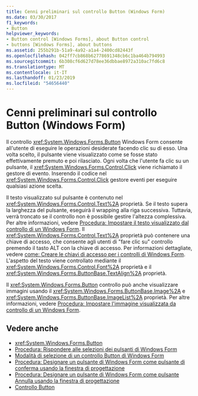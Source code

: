 ```yaml
---
title: Cenni preliminari sul controllo Button (Windows Form)
ms.date: 03/30/2017
f1_keywords:
- Button
helpviewer_keywords:
- Button control [Windows Forms], about Button control
- buttons [Windows Forms], about buttons
ms.assetid: 255b291b-51a9-4a92-a1a4-2400cd82443f
ms.openlocfilehash: 042ff7cb868b62778691348cb6c1ba464b794993
ms.sourcegitcommit: 6b308cf6d627d78ee36dbbae8972a310ac7fd6c8
ms.translationtype: MT
ms.contentlocale: it-IT
ms.lasthandoff: 01/23/2019
ms.locfileid: "54656440"
---
```

# <a name="button-control-overview-windows-forms"></a>Cenni preliminari sul controllo Button (Windows Form)
Il controllo <xref:System.Windows.Forms.Button> Windows Form consente all'utente di eseguire le operazioni desiderate facendo clic su di esso. Una volta scelto, il pulsante viene visualizzato come se fosse stato effettivamente premuto e poi rilasciato. Ogni volta che l'utente fa clic su un pulsante, il <xref:System.Windows.Forms.Control.Click> viene richiamato il gestore di evento. Inserendo il codice nel <xref:System.Windows.Forms.Control.Click> gestore eventi per eseguire qualsiasi azione scelta.  
  
 Il testo visualizzato sul pulsante è contenuto nel <xref:System.Windows.Forms.Control.Text%2A> proprietà. Se il testo supera la larghezza del pulsante, eseguirà il wrapping alla riga successiva. Tuttavia, verrà troncato se il controllo non è possibile gestire l'altezza complessiva. Per altre informazioni, vedere [Procedura: Impostare il testo visualizzato dal controllo di un Windows Form](../../../../docs/framework/winforms/controls/how-to-set-the-text-displayed-by-a-windows-forms-control.md). Il <xref:System.Windows.Forms.Control.Text%2A> proprietà può contenere una chiave di accesso, che consente agli utenti di "fare clic su" controllo premendo il tasto ALT con la chiave di accesso. Per informazioni dettagliate, vedere [come: Creare le chiavi di accesso per i controlli di Windows Form](../../../../docs/framework/winforms/controls/how-to-create-access-keys-for-windows-forms-controls.md). L'aspetto del testo viene controllato mediante il <xref:System.Windows.Forms.Control.Font%2A> proprietà e il <xref:System.Windows.Forms.ButtonBase.TextAlign%2A> proprietà.  
  
 Il <xref:System.Windows.Forms.Button> controllo può anche visualizzare immagini usando il <xref:System.Windows.Forms.ButtonBase.Image%2A> e <xref:System.Windows.Forms.ButtonBase.ImageList%2A> proprietà. Per altre informazioni, vedere [Procedura: Impostare l'immagine visualizzata da controllo di un Windows Form](../../../../docs/framework/winforms/controls/how-to-set-the-image-displayed-by-a-windows-forms-control.md).  
  
## <a name="see-also"></a>Vedere anche
- <xref:System.Windows.Forms.Button>
- [Procedura: Rispondere alle selezioni dei pulsanti di Windows Form](../../../../docs/framework/winforms/controls/how-to-respond-to-windows-forms-button-clicks.md)
- [Modalità di selezione di un controllo Button di Windows Form](../../../../docs/framework/winforms/controls/ways-to-select-a-windows-forms-button-control.md)
- [Procedura: Designare un pulsante di Windows Form come pulsante di conferma usando la finestra di progettazione](../../../../docs/framework/winforms/controls/designate-a-wf-button-as-the-accept-button-using-the-designer.md)
- [Procedura: Designare un pulsante di Windows Form come pulsante Annulla usando la finestra di progettazione](../../../../docs/framework/winforms/controls/designate-a-wf-button-as-the-cancel-button-using-the-designer.md)
- [Controllo Button](../../../../docs/framework/winforms/controls/button-control-windows-forms.md)
